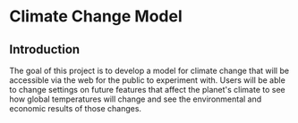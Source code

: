 # Climate Change Model

## Introduction

The goal of this project is to develop a model for climate change that will be accessible via the web for the public to experiment with. Users will be able to change settings on future features that affect the planet's climate to see how global temperatures will change and see the environmental and economic results of those changes.


